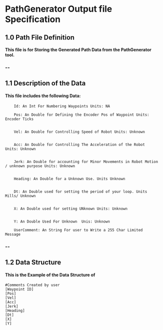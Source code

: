 # PathGenerator Output file Specification

## 1.0  Path File Definition 

#### This file is for Storing the Generated Path Data from the PathGenerator tool.

### --

## 1.1 Description of the Data 
#### This file includes the following Data:

``` 
    Id: An Int For Numbering Waypoints Units: NA

    Pos: An Double for Defining the Encoder Pos of Waypoint Units: Encoder Ticks


    Vel: An Double for Controlling Speed of Robot Units: Unknown

    
    Acc: An Double for Controlling The Acceleration of the Robot Units: Unknown


    Jerk: An Double for accounting for Minor Movements in Robot Motion / unknown purpose Units: Unknown 


    Heading: An Double for a Unknown Use. Units Unknown
    

    Dt: An Double used for setting the period of your loop. Units Mills/ Unknown


    X: An Double used for setting UNknown Units: Unknown 


    Y: An Double Used For Unknown  Unis: Unknown

    UserComment: An String For user to Write a 255 Char Limited Message

```
### -- 

## 1.2 Data Structure 

#### This is the Example of the Data Structure of 
``` 
#Comments Created by user
[Waypoint ID]
[Pos]
[Vel]
[Acc]
[Jerk]
[Heading]
[Dt]
[X]
[Y]